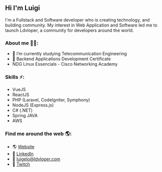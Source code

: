 ## Hi I'm Luigi
I'm a Fullstack and Software developer who is creating technology, and building community. My interest in Web Application and Software led me to launch Ldvloper, a community for developers around the world.

### About me 👦🏽:
- 🌱 I’m currently studying Telecommunication Engineering 
- 📃 Backend Applications Development Certificate 
- NDG Linux Essencials - Cisco Networking Academy

### Skills ⚡️:
- VueJS
- ReactJS
- PHP (Laravel, CodeIgniter, Symphony)
- NodeJS (Express.js)
- C# (.NET) 
- Spring JAVA
- AWS

### Find me around the web 🌎:
- 🌎 [Website](https://luigelo.ldvloper.com/)
- 💼 [LinkedIn](https://linkedin.com/in/luigelo-davila/)
- 💬 [luigelo@ldvloper.com](mailto:luigelo@ldvloper.com)
- 🏓 [Twitch](https://twitch.com/s0ulk1ll4r/)

